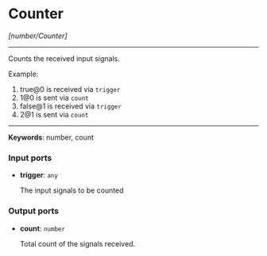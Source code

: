 # Counter

_[number/Counter]_

---

Counts the received input signals.  
  
Example:  
  
1. true@0 is received via `trigger`  
2. 1@0 is sent via `count`  
3. false@1 is received via `trigger`  
4. 2@1 is sent via `count`  

---

__Keywords__: number, count

### Input ports

* __trigger__: ` any `

    The input signals to be counted

### Output ports

* __count__: ` number `

    Total count of the signals received.

